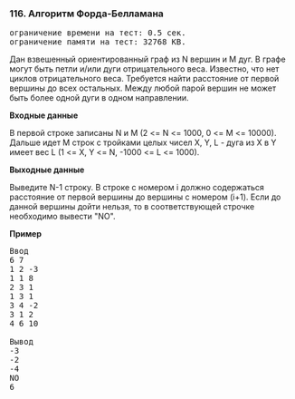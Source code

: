 ﻿### 116. Алгоритм Форда-Белламана

<pre>ограничение времени на тест: 0.5 сек.
ограничение памяти на тест: 32768 KB.</pre>

Дан взвешенный ориентированный граф из N вершин и M дуг. В графе могут быть петли и/или дуги отрицательного веса. Известно, что нет циклов отрицательного веса. Требуется найти расстояние от первой вершины до всех остальных. Между любой парой вершин не может быть более одной дуги в одном направлении.

**Входные данные**

В первой строке записаны N и M (2 <= N <= 1000, 0 <= M <= 10000). Дальше идет M строк с тройками целых чисел X, Y, L - дуга из X в Y имеет вес L (1 <= X, Y <= N, -1000 <= L <= 1000).

**Выходные данные**

Выведите N-1 строку. В строке с номером i должно содержаться расстояние от первой вершины до вершины с номером (i+1). Если до данной вершины дойти нельзя, то в соответствующей строчке необходимо вывести "NO".

**Пример**

<pre>Ввод
6 7 
1 2 -3 
1 1 8 
2 3 1 
1 3 1 
3 4 -2 
3 1 2 
4 6 10 

Вывод
-3 
-2 
-4 
NO 
6</pre> 
